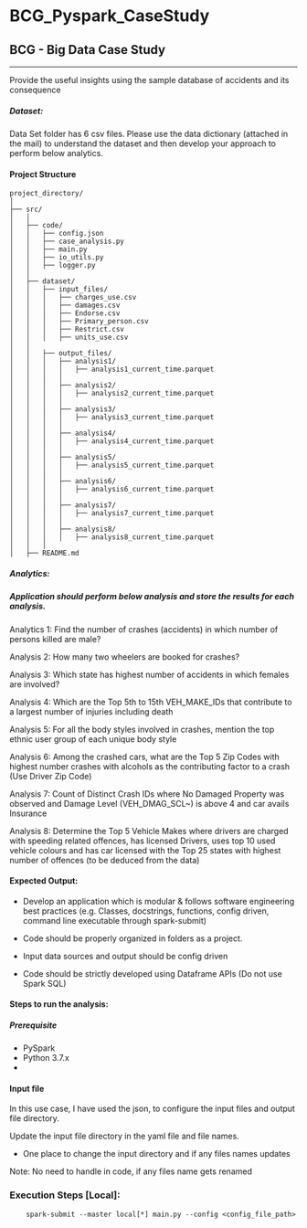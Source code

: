 # BCG_Pyspark_CaseStudy
## BCG - Big Data Case Study
---

Provide the useful insights using the sample database of accidents and its consequence

##### Dataset:

Data Set folder has 6 csv files. Please use the data dictionary (attached in the mail) to understand the dataset and then develop your approach to perform below analytics.

#### Project Structure

```
project_directory/
│
├── src/
│   │
│   ├── code/
│   │   ├── config.json
│   │   ├── case_analysis.py
│   │   ├── main.py
│   │   ├── io_utils.py
│   │   ├── logger.py
│   │
│   ├── dataset/
│   │   ├── input_files/
│   │   │   ├── charges_use.csv
│   │   │   ├── damages.csv
│   │   │   ├── Endorse.csv
│   │   │   ├── Primary_person.csv
│   │   │   ├── Restrict.csv
│   │   │   ├── units_use.csv
│   │
│   │   ├── output_files/
│   │   │   ├── analysis1/
│   │   │   │   ├── analysis1_current_time.parquet
│   │   │   │
│   │   │   ├── analysis2/
│   │   │   │   ├── analysis2_current_time.parquet
│   │   │   │
│   │   │   ├── analysis3/
│   │   │   │   ├── analysis3_current_time.parquet
│   │   │   │
│   │   │   ├── analysis4/
│   │   │   │   ├── analysis4_current_time.parquet
│   │   │   │
│   │   │   ├── analysis5/
│   │   │   │   ├── analysis5_current_time.parquet
│   │   │   │
│   │   │   ├── analysis6/
│   │   │   │   ├── analysis6_current_time.parquet
│   │   │   │
│   │   │   ├── analysis7/
│   │   │   │   ├── analysis7_current_time.parquet
│   │   │   │
│   │   │   ├── analysis8/
│   │   │   │   ├── analysis8_current_time.parquet
│   │   │
│   ├── README.md

```


##### Analytics:
##### Application should perform below analysis and store the results for each analysis.

Analytics 1: Find the number of crashes (accidents) in which number of persons killed are male?

Analysis 2: How many two wheelers are booked for crashes?

Analysis 3: Which state has highest number of accidents in which females are involved?

Analysis 4: Which are the Top 5th to 15th VEH_MAKE_IDs that contribute to a largest number of injuries including death

Analysis 5: For all the body styles involved in crashes, mention the top ethnic user group of each unique body style

Analysis 6: Among the crashed cars, what are the Top 5 Zip Codes with highest number crashes with alcohols as the contributing factor to a crash (Use Driver Zip Code)

Analysis 7: Count of Distinct Crash IDs where No Damaged Property was observed and Damage Level (VEH_DMAG_SCL~) is above 4 and car avails Insurance

Analysis 8: Determine the Top 5 Vehicle Makes where drivers are charged with speeding related offences, has licensed Drivers, uses top 10 used vehicle colours and has car licensed with the Top 25 states with highest number of offences (to be deduced from the data)



#### Expected Output:

* Develop an application which is modular & follows software engineering best practices (e.g. Classes, docstrings, functions, config driven, command line executable through spark-submit)

* Code should be properly organized in folders as a project.

* Input data sources and output should be config driven

* Code should be strictly developed using Dataframe APIs (Do not use Spark SQL)

#### Steps to run the analysis:

##### Prerequisite

* PySpark
* Python 3.7.x
* 
#### Input file

In this use case, I have used the json, to configure the input files and output file directory.

Update the input file directory in the yaml file and file names.

* One place to change the input directory and if any files names updates

Note: No need to handle in code, if any files name gets renamed


### Execution Steps [Local]:


        spark-submit --master local[*] main.py --config <config_file_path> 
        
